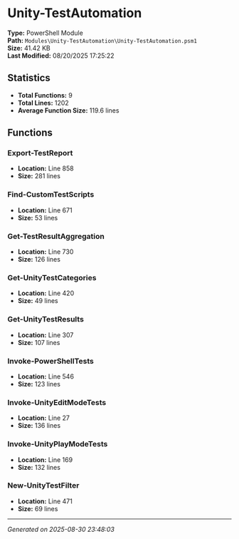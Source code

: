 # Unity-TestAutomation

**Type:** PowerShell Module  
**Path:** `Modules\Unity-TestAutomation\Unity-TestAutomation.psm1`  
**Size:** 41.42 KB  
**Last Modified:** 08/20/2025 17:25:22  

## Statistics

- **Total Functions:** 9
- **Total Lines:** 1202
- **Average Function Size:** 119.6 lines

## Functions


### Export-TestReport

- **Location:** Line 858
- **Size:** 281 lines

 
### Find-CustomTestScripts

- **Location:** Line 671
- **Size:** 53 lines

 
### Get-TestResultAggregation

- **Location:** Line 730
- **Size:** 126 lines

 
### Get-UnityTestCategories

- **Location:** Line 420
- **Size:** 49 lines

 
### Get-UnityTestResults

- **Location:** Line 307
- **Size:** 107 lines

 
### Invoke-PowerShellTests

- **Location:** Line 546
- **Size:** 123 lines

 
### Invoke-UnityEditModeTests

- **Location:** Line 27
- **Size:** 136 lines

 
### Invoke-UnityPlayModeTests

- **Location:** Line 169
- **Size:** 132 lines

 
### New-UnityTestFilter

- **Location:** Line 471
- **Size:** 69 lines



---
*Generated on 2025-08-30 23:48:03*
